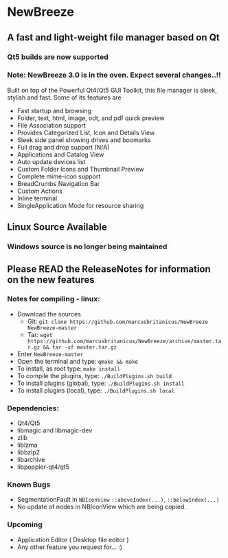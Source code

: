 # NewBreeze

## A fast and light-weight file manager based on Qt

### Qt5 builds are now supported

### Note: NewBreeze 3.0 is in the oven. Expect several changes..!!

Built on top of the Powerful Qt4/Qt5 GUI Toolkit, this file manager is sleek, stylish and fast.
Some of its features are

* Fast startup and browsing
* Folder, text, html, image, odt, and pdf quick preview
* File Association support
* Provides Categorized List, Icon and Details View
* Sleek side panel showing drives and boomarks
* Full drag and drop support (N/A)
* Applications and Catalog View
* Auto update devices list
* Custom Folder Icons and Thumbnail Preview
* Complete mime-icon support
* BreadCrumbs Navigation Bar
* Custom Actions
* Inline terminal
* SingleApplication Mode for resource sharing

## Linux Source Available
### Windows source is no longer being maintained

## Please READ the ReleaseNotes for information on the new features

### Notes for compiling - linux:

* Download the sources
   - Git: `git clone https://github.com/marcusbritanicus/NewBreeze NewBreeze-master`
   - Tar: `wget https://github.com/marcusbritanicus/NewBreeze/archive/master.tar.gz && tar -xf master.tar.gz`
* Enter `NewBreeze-master`
* Open the terminal and type: `qmake && make`
* To install, as root type: `make install`
* To compile the plugins, type: `./BuildPlugins.sh build`
* To install plugins (global), type: `./BuildPlugins.sh install`
* To install plugins (local), type: `./BuildPlugins.sh local`

### Dependencies:
* Qt4/Qt5
* libmagic and libmagic-dev
* zlib
* liblzma
* libbzip2
* libarchive
* libpoppler-qt4/qt5

### Known Bugs
* SegmentationFault in `NBIconView` `::aboveIndex(...)`, `::belowIndex(...)`
* No update of nodes in NBIconView which are being copied.

### Upcoming
* Application Editor ( Desktop file editor )
* Any other feature you request for... :)
